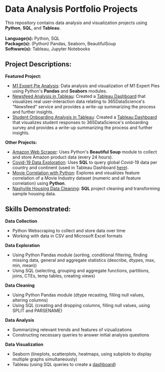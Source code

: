 Data Analysis Portfolio Projects
================================

This repository contains data analysis and visualization projects using **Python**, **SQL**, and **Tableau**.  
<br>
**Language(s):** Python, SQL  
**Package(s):** (Python) Pandas, Seaborn, BeautifulSoup  
**Software(s):** Tableau, Jupyter Notebooks

Project Descriptions:
----------------------

**Featured Project:**  
* [M1 Expert Pie Analysis](https://github.com/AvinashBisram/Data-Analysis-Projects/tree/main/M1%20Expert%20Pie%20Analysis): Data analysis and visualization of M1 Expert Pies using Python's **Pandas** and **Seaborn** modules.  
* [Newsfeed Analysis in Tableau](https://github.com/AvinashBisram/Data-Analysis-Projects/blob/main/Newsfeed%20Analysis%20in%20Tableau/Newsfeed%20Analysis%20Project%20Write-Up.pdf): Created a [Tableau Dashboard](https://public.tableau.com/app/profile/avinash.bisram/viz/NewsfeedAnalysisDashboard_17108099972670/Dashboard1) that visualizes real user-interaction data relating to 365DataScience's "Newsfeed" service and provides a write-up summarizing the process and further insights. 
* [Student Onboarding Analysis in Tableau](https://github.com/AvinashBisram/Data-Analysis-Projects/blob/main/Student%20Onboarding%20Analysis%20in%20Tableau/Student%20Onboarding%20Analysis%20Project%20Write-Up.pdf): Created a [Tableau Dashboard](https://public.tableau.com/app/profile/avinash.bisram/viz/StudentOnboardingDashboard/Dashboard1) that visualizes student responses to 365DataScience's onboarding survey and provides a write-up summarizing the process and further insights.


**Other Projects:**  
* [Amazon Web Scraper](https://github.com/AvinashBisram/PortfolioProjects/tree/main/Amazon%20Web%20Scraper): Uses Python's **Beautiful Soup** module to collect and store Amazon product data (every 24 hours).
* [Covid-19 Data Exploration](https://github.com/AvinashBisram/PortfolioProjects/tree/main/Covid-19%20Data%20Exploration): Uses **SQL** to query global Covid-19 data per country and continent (used in Tableau Dashboard [here](https://public.tableau.com/app/profile/avinash.bisram/viz/CovidStatisticsDashboard_16300901625710/Dashboard1)).
* [Movie Correlation with Python](https://github.com/AvinashBisram/PortfolioProjects/tree/main/Movie%20Correlation%20with%20Python): Explores and visualizes feature correlation of a Movie Industry dataset (numeric and all feature correlation) using **Python**.
* [Nashville Housing Data Cleaning](https://github.com/AvinashBisram/PortfolioProjects/tree/main/Nashville%20Housing%20Data%20Cleaning): **SQL** project cleaning and transforming sample housing data.


Skills Demonstrated:
---------------------
**Data Collection**
* Python Webscraping to collect and store data over time
* Working with data in CSV and Microsoft Excel formats

**Data Exploration**
* Using Python Pandas module (sorting, conditional filtering, finding missing data, general and aggregate statistics (describe, dtypes, max, min, mean))
* Using SQL (selecting, grouping and aggregate functions, partitions, joins, CTEs, temp tables, creating views)

**Data Cleaning**
* Using Python Pandas module (dtype recasting, filling null values, altering columns)
* Using SQL (creating and dropping columns, filling null values, using SPLIT and PARSENAME)

**Data Analysis**
* Summarizing relevant trends and features of vizualizations
* Constructing necessary queries to answer initial analysis questions

**Data Visualization**
* Seaborn (lineplots, scatterplots, heatmaps, using subplots to display multiple graphs simultaneously)
* Tableau (using SQL queries to create a [dashboard](https://public.tableau.com/app/profile/avinash.bisram/viz/CovidStatisticsDashboard_16300901625710/Dashboard1))

